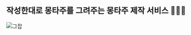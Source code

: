## 작성한대로 몽타주를 그려주는 몽타주 제작 서비스 👮🏻‍♀️

![그잡](https://github.com/Catch-You/.github/assets/69382168/fc22e58b-af73-4ba4-9877-345cf5d4d831)
